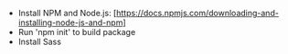 - Install NPM and Node.js: [https://docs.npmjs.com/downloading-and-installing-node-js-and-npm]
- Run 'npm init' to build package
- Install Sass